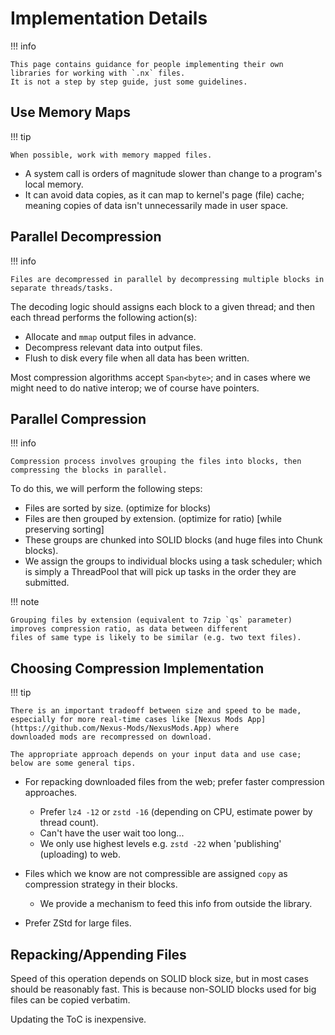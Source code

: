 ﻿# Implementation Details

!!! info

    This page contains guidance for people implementing their own libraries for working with `.nx` files.  
    It is not a step by step guide, just some guidelines.  

## Use Memory Maps

!!! tip

    When possible, work with memory mapped files.

- A system call is orders of magnitude slower than change to a program's local memory.   
- It can avoid data copies, as it can map to kernel's page (file) cache; meaning copies of data isn't unnecessarily made in user space.  

## Parallel Decompression

!!! info

    Files are decompressed in parallel by decompressing multiple blocks in separate threads/tasks.

The decoding logic should assigns each block to a given thread; and then each thread performs the following action(s):  

- Allocate and `mmap` output files in advance.  
- Decompress relevant data into output files.  
- Flush to disk every file when all data has been written.  

Most compression algorithms accept `Span<byte>`; and in cases where we might need to do native interop; we of course have pointers.

## Parallel Compression

!!! info

    Compression process involves grouping the files into blocks, then compressing the blocks in parallel.

To do this, we will perform the following steps:  

- Files are sorted by size. (optimize for blocks)  
- Files are then grouped by extension. (optimize for ratio) [while preserving sorting]  
- These groups are chunked into SOLID blocks (and huge files into Chunk blocks).  
- We assign the groups to individual blocks using a task scheduler; which is simply a ThreadPool that will pick up tasks in the order they are submitted.  

!!! note
  
    Grouping files by extension (equivalent to 7zip `qs` parameter) improves compression ratio, as data between different
    files of same type is likely to be similar (e.g. two text files).  

## Choosing Compression Implementation

!!! tip

    There is an important tradeoff between size and speed to be made, 
    especially for more real-time cases like [Nexus Mods App](https://github.com/Nexus-Mods/NexusMods.App) where
    downloaded mods are recompressed on download. 

    The appropriate approach depends on your input data and use case; below are some general tips.

- For repacking downloaded files from the web; prefer faster compression approaches.  
    - Prefer `lz4 -12` or `zstd -16` (depending on CPU, estimate power by thread count).  
    - Can't have the user wait too long...  
    - We only use highest levels e.g. `zstd -22` when 'publishing' (uploading) to web.  

- Files which we know are not compressible are assigned `copy` as compression strategy in their blocks.  
    - We provide a mechanism to feed this info from outside the library.  

- Prefer ZStd for large files.  

## Repacking/Appending Files

Speed of this operation depends on SOLID block size, but in most cases should be reasonably fast. This is because
non-SOLID blocks used for big files can be copied verbatim.

Updating the ToC is inexpensive.
